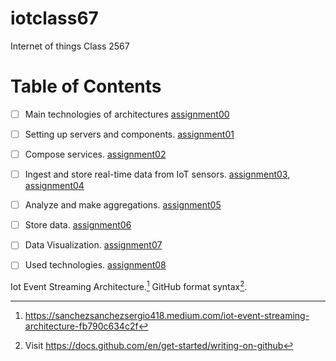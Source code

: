 # iotclass67
Internet of things Class 2567

# Table of Contents

- [ ] Main technologies of architectures [assignment00](assignment00)
- [ ] Setting up servers and components. [assignment01](assignment01)
- [ ] Compose services. [assignment02](assignment02)
- [ ] Ingest and store real-time data from IoT sensors. [assignment03](assignment03), [assignment04](assignment04)
- [ ] Analyze and make aggregations. [assignment05](assignment05)
- [ ] Store data. [assignment06](assignment06)
- [ ] Data Visualization.  [assignment07](assignment07)
- [ ] Used technologies. [assignment08](assignment08)


Iot Event Streaming Architecture.[^1]
GitHub format syntax[^2].

[^1]: https://sanchezsanchezsergio418.medium.com/iot-event-streaming-architecture-fb790c634c2f
[^2]: Visit https://docs.github.com/en/get-started/writing-on-github
